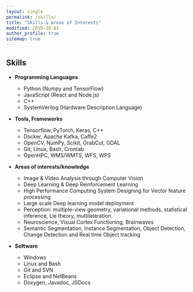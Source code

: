 ```yaml
---
layout: single
permalink: /skills/
title: "Skills & Areas of Interests"
modified: 2019-10-01
author_profile: true
sitemap: true
---
```




## Skills

+ **Programming Languages**
    * Python (Numpy and TensorFlow)
    * JavaScript (React and Node.js)
    * C++
    * SystemVerilog (Hardware Description Language)


+ **Tools, Frameworks** 
    * Tensorflow, PyTorch, Keras, C++
    * Docker, Apache Kafka, Caffe2
    * OpenCV, NumPy, Scikit, GrabCut, GDAL
    * Git, Linux, Bash, Crontab
    * OpenHPC, WMS/WMTS, WFS, WPS

+  **Areas of interests/knowledge**
    * Image & VIdeo Analysis through Computer Vision
    * Deep Learning & Deep Reinforcement Learning
    * High Performance Computing System Designing for Vector feature processing
    * Large scale Deep learning model deployment
    * Perception: multiple-view geometry, variational methods, statistical inference, Lie theory, multilateration.
    * Neuroscience, Visual Cortex Functioning, Brainwaves
    * Semantic Segmentation, Instance Segmentation, Object Detection, Change Detection and Real time Object tracking

+ **Software**
    * Windows
    * Linux and Bash
    * Git and SVN
    * Eclipse and NetBeans
    * Doxygen, Javadoc, JSDocs
